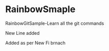 # RainbowSmaple
RainbowGitSample-Learn all the git commands

New Line added

Added as per New Fi brnach

